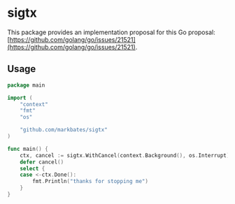 # sigtx

This package provides an implementation proposal for this Go proposal: [https://github.com/golang/go/issues/21521](https://github.com/golang/go/issues/21521).

## Usage

```go
package main

import (
	"context"
	"fmt"
	"os"

	"github.com/markbates/sigtx"
)

func main() {
	ctx, cancel := sigtx.WithCancel(context.Background(), os.Interrupt)
	defer cancel()
	select {
	case <-ctx.Done():
		fmt.Println("thanks for stopping me")
	}
}
```
